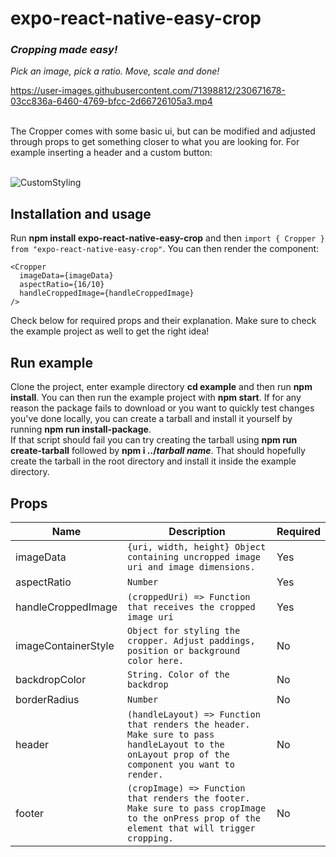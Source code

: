 # expo-react-native-easy-crop
### *Cropping made easy!*
*Pick an image, pick a ratio. Move, scale and done!*
</br>

https://user-images.githubusercontent.com/71398812/230671678-03cc836a-6460-4769-bfcc-2d66726105a3.mp4

</br>
The Cropper comes with some basic ui, but can be modified and adjusted through props to get something closer to what you are looking for. For example inserting a header and a custom button:

</br>
</br>

![CustomStyling](https://user-images.githubusercontent.com/71398812/230675380-c060aa65-9f79-4ca0-ac51-01fb67527463.png)

## Installation and usage

Run **npm install expo-react-native-easy-crop** and then `import { Cropper } from "expo-react-native-easy-crop"`.
You can then render the component:

    <Cropper
      imageData={imageData}
      aspectRatio={16/10}
      handleCroppedImage={handleCroppedImage}
    />
    
  Check below for required props and their explanation. Make sure to check the example project as well to get the right idea!

## Run example
Clone the project, enter example directory **cd example** and then run **npm install**. You can then run the example project with **npm start**.
If for any reason the package fails to download or you want to quickly test changes you've done locally, you can create a tarball and install it yourself by running **npm run install-package**.
<br/>
If that script should fail you can try creating the tarball using **npm run create-tarball** followed by **npm i ../*tarball name***. That should hopefully create the tarball in the root directory and install it inside the example directory.


## Props

|     Name      |Description                    |          Required          |
|---------------|-------------------------------|----------------------------|
|imageData | `{uri, width, height} Object containing uncropped image uri and image dimensions.` | Yes |
|aspectRatio | `Number` | Yes |
|handleCroppedImage | `(croppedUri) => Function that receives the cropped image uri`| Yes |
|imageContainerStyle | `Object for styling the cropper. Adjust paddings, position or background color here.` | No |
|backdropColor |`String. Color of the backdrop` | No |
|borderRadius | `Number` | No |
|header | `(handleLayout) => Function that renders the header. Make sure to pass handleLayout to the onLayout prop of the component you want to render. ` | No |
|footer | `(cropImage) => Function that renders the footer. Make sure to pass cropImage to the onPress prop of the element that will trigger cropping.` | No |
